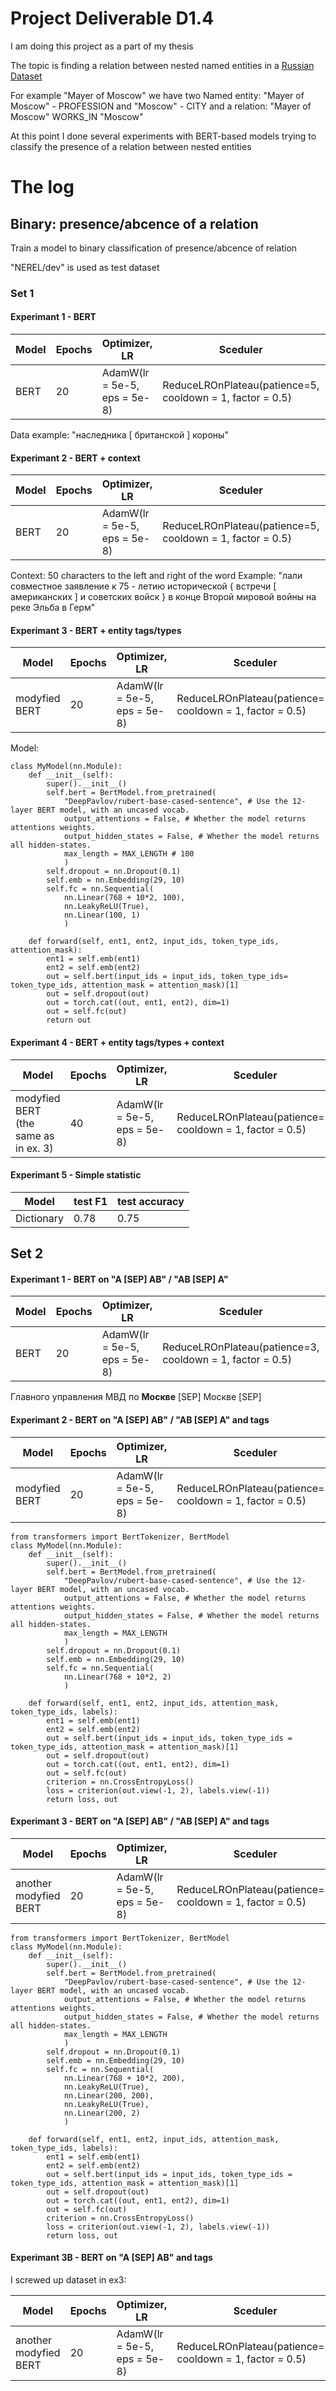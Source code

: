 # Project Deliverable D1.4
I am doing this project as a part of my thesis

The topic is finding a relation between nested named entities in a [Russian Dataset](https://arxiv.org/pdf/2108.13112.pdf)

For example "Mayer of Moscow" we have two Named entity: "Mayer of Moscow" - PROFESSION and "Moscow" - CITY and a relation: "Mayer of Moscow" WORKS_IN  "Moscow" 

At this point I done several experiments with BERT-based models trying to classify the presence of a relation between nested entities 


# The log

## Binary: presence/abcence of a relation

Train a model to binary classification of presence/abcence of relation

"NEREL/dev" is used as test dataset

### Set 1 

#### Experimant 1 - BERT

| Model | Epochs | Optimizer, LR                | Sceduler | test F1 | test accuracy |
| ----- | ------ | ---------------------------- | -------- | ------- | ------------- |
| BERT  | 20     | AdamW(lr = 5e-5, eps = 5e-8) | ReduceLROnPlateau(patience=5, cooldown = 1, factor = 0.5)| 0.86 | 0.82|

Data example: 
"наследника [ британской ] короны"

#### Experimant 2 - BERT + context

| Model | Epochs | Optimizer, LR                | Sceduler | test F1 | test accuracy |
| ----- | ------ | ---------------------------- | -------- | ------- | ------------- |
| BERT  | 20     | AdamW(lr = 5e-5, eps = 5e-8) | ReduceLROnPlateau(patience=5, cooldown = 1, factor = 0.5)| 0.86 (the same) | 0.82 (the same)|

Context: 50 characters to the left and right of the word
Example: "лали совместное заявление к 75 - летию исторической { встречи [ американских ] и советских войск } в конце Второй мировой войны на реке Эльба в Герм"

#### Experimant 3 - BERT + entity tags/types

| Model | Epochs | Optimizer, LR                | Sceduler | test F1 | test accuracy |
| ----- | ------ | ---------------------------- | -------- | ------- | ------------- |
| modyfied BERT | 20 | AdamW(lr = 5e-5, eps = 5e-8) | ReduceLROnPlateau(patience=5, cooldown = 1, factor = 0.5)| 0.85 | 0.79 |

Model:
```python=
class MyModel(nn.Module):
    def __init__(self):
        super().__init__()
        self.bert = BertModel.from_pretrained(
            "DeepPavlov/rubert-base-cased-sentence", # Use the 12-layer BERT model, with an uncased vocab.
            output_attentions = False, # Whether the model returns attentions weights.
            output_hidden_states = False, # Whether the model returns all hidden-states.
            max_length = MAX_LENGTH # 100
            )
        self.dropout = nn.Dropout(0.1)
        self.emb = nn.Embedding(29, 10)
        self.fc = nn.Sequential(
            nn.Linear(768 + 10*2, 100),
            nn.LeakyReLU(True),
            nn.Linear(100, 1)
            )
        
    def forward(self, ent1, ent2, input_ids, token_type_ids, attention_mask):
        ent1 = self.emb(ent1)
        ent2 = self.emb(ent2)
        out = self.bert(input_ids = input_ids, token_type_ids= token_type_ids, attention_mask = attention_mask)[1]
        out = self.dropout(out)
        out = torch.cat((out, ent1, ent2), dim=1)
        out = self.fc(out)
        return out
```

#### Experimant 4 - BERT + entity tags/types + context

| Model | Epochs | Optimizer, LR                | Sceduler | test F1 | test accuracy |
| ----- | ------ | ---------------------------- | -------- | ------- | ------------- |
| modyfied BERT (the same as in ex. 3) | 40 | AdamW(lr = 5e-5, eps = 5e-8) | ReduceLROnPlateau(patience=3, cooldown = 1, factor = 0.5)| 0.74 | 0.69 |

#### Experimant 5 - Simple statistic

| Model      | test F1 | test accuracy |
| ---------- | ------- | ------------- |
| Dictionary | 0.78    | 0.75          |


## Set 2

#### Experimant 1 - BERT on "A [SEP] AB" / "AB [SEP] A"

| Model | Epochs | Optimizer, LR                | Sceduler | test F1 | test accuracy |
| ----- | ------ | ---------------------------- | -------- | ------- | ------------- |
| BERT | 20 | AdamW(lr = 5e-5, eps = 5e-8) | ReduceLROnPlateau(patience=3, cooldown = 1, factor = 0.5)| 0.84 | 0.88 |

Главного управления МВД по **Москве** [SEP] Москве [SEP]


#### Experimant 2 - BERT on "A [SEP] AB" / "AB [SEP] A" and tags

| Model | Epochs | Optimizer, LR                | Sceduler | test F1 | test accuracy |
| ----- | ------ | ---------------------------- | -------- | ------- | ------------- |
| modyfied BERT | 20 | AdamW(lr = 5e-5, eps = 5e-8) | ReduceLROnPlateau(patience=3, cooldown = 1, factor = 0.5)| 0.84 | 0.88 |

```python=
from transformers import BertTokenizer, BertModel
class MyModel(nn.Module):
    def __init__(self):
        super().__init__()
        self.bert = BertModel.from_pretrained(
            "DeepPavlov/rubert-base-cased-sentence", # Use the 12-layer BERT model, with an uncased vocab.
            output_attentions = False, # Whether the model returns attentions weights.
            output_hidden_states = False, # Whether the model returns all hidden-states.
            max_length = MAX_LENGTH
            )
        self.dropout = nn.Dropout(0.1)
        self.emb = nn.Embedding(29, 10)
        self.fc = nn.Sequential(
            nn.Linear(768 + 10*2, 2)
            )
        
    def forward(self, ent1, ent2, input_ids, attention_mask, token_type_ids, labels):
        ent1 = self.emb(ent1)
        ent2 = self.emb(ent2)
        out = self.bert(input_ids = input_ids, token_type_ids = token_type_ids, attention_mask = attention_mask)[1]
        out = self.dropout(out)
        out = torch.cat((out, ent1, ent2), dim=1)
        out = self.fc(out)
        criterion = nn.CrossEntropyLoss()
        loss = criterion(out.view(-1, 2), labels.view(-1))
        return loss, out
```

#### Experimant 3 - BERT on "A [SEP] AB" / "AB [SEP] A" and tags

| Model | Epochs | Optimizer, LR                | Sceduler | test F1 | test accuracy |
| ----- | ------ | ---------------------------- | -------- | ------- | ------------- |
| another modyfied BERT | 20 | AdamW(lr = 5e-5, eps = 5e-8) | ReduceLROnPlateau(patience=3, cooldown = 1, factor = 0.5)| 0.86 | 0.89 |

```python=
from transformers import BertTokenizer, BertModel
class MyModel(nn.Module):
    def __init__(self):
        super().__init__()
        self.bert = BertModel.from_pretrained(
            "DeepPavlov/rubert-base-cased-sentence", # Use the 12-layer BERT model, with an uncased vocab.
            output_attentions = False, # Whether the model returns attentions weights.
            output_hidden_states = False, # Whether the model returns all hidden-states.
            max_length = MAX_LENGTH
            )
        self.dropout = nn.Dropout(0.1)
        self.emb = nn.Embedding(29, 10)
        self.fc = nn.Sequential(
            nn.Linear(768 + 10*2, 200),
            nn.LeakyReLU(True),
            nn.Linear(200, 200),
            nn.LeakyReLU(True),
            nn.Linear(200, 2)
            )
        
    def forward(self, ent1, ent2, input_ids, attention_mask, token_type_ids, labels):
        ent1 = self.emb(ent1)
        ent2 = self.emb(ent2)
        out = self.bert(input_ids = input_ids, token_type_ids = token_type_ids, attention_mask = attention_mask)[1]
        out = self.dropout(out)
        out = torch.cat((out, ent1, ent2), dim=1)
        out = self.fc(out)
        criterion = nn.CrossEntropyLoss()
        loss = criterion(out.view(-1, 2), labels.view(-1))
        return loss, out
```

#### Experimant 3B - BERT on "A [SEP] AB" and tags
I screwed up dataset in ex3:

| Model | Epochs | Optimizer, LR                | Sceduler | test F1 | test accuracy |
| ----- | ------ | ---------------------------- | -------- | ------- | ------------- |
| another modyfied BERT | 20 | AdamW(lr = 5e-5, eps = 5e-8) | ReduceLROnPlateau(patience=3, cooldown = 1, factor = 0.5)| 0.82 | 0.86 |